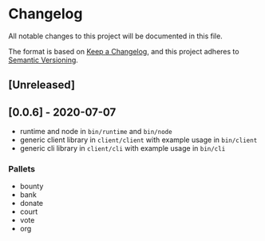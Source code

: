 # Changelog
All notable changes to this project will be documented in this file.

The format is based on [Keep a Changelog](https://keepachangelog.com/en/1.0.0/),
and this project adheres to [Semantic Versioning](https://semver.org/spec/v2.0.0.html).

## [Unreleased]

## [0.0.6] - 2020-07-07

- runtime and node in `bin/runtime` and `bin/node`
- generic client library in `client/client` with example usage in `bin/client`
- generic cli library in `client/cli` with example usage in `bin/cli`

### Pallets
- bounty
- bank
- donate
- court
- vote
- org
